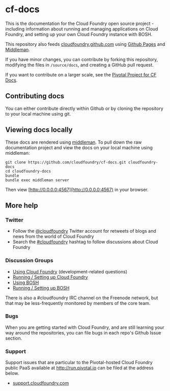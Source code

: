 cf-docs
====

This is the documentation for the Cloud Foundry open source project - including information about running and managing applications on Cloud Foundry, and setting up your own Cloud Foundry instance with BOSH.

This repository also feeds [cloudfoundry.github.com](http://cloudfoundry.github.com) using [Github Pages](http://pages.github.com/) and [Middleman](http://middlemanapp.com/).

If you have minor changes, you can contribute by forking this repository, modifying the files in `/source/docs`, and creating a GitHub pull request.

If you want to contribute on a larger scale, see the [Pivotal Project for CF Docs](https://www.pivotaltracker.com/projects/713283#).

## Contributing docs

You can either contribute directly within Github or by cloning the repository to your local machine using git.

## Viewing docs locally

These docs are rendered using [middleman](https://github.com/middleman/middleman). To pull down the raw documentation project and view the docs on your local machine using middleman:

```
git clone https://github.com/cloudfoundry/cf-docs.git cloudfoundry-docs
cd cloudfoundry-docs
bundle
bundle exec middleman server
```

Then view [http://0.0.0.0:4567](http://0.0.0.0:4567) in your browser.

## More help

### Twitter

* Follow the [@cloudfoundry](https://twitter.com/cloudfoundry) Twitter account for retweets of blogs and news from the world of Cloud Foundry
* Search the [#cloudfoundry](https://twitter.com/search/realtime?q=%23cloudfoundry) hashtag to follow discussions about Cloud Foundry

### Discussion Groups

* [Using Cloud Foundry](http://stackoverflow.com/questions/tagged/cloudfoundry) (development-related questions)
* [Running / Setting up Cloud Foundry](https://groups.google.com/a/cloudfoundry.org/forum/?fromgroups#!forum/vcap-dev)
* [Using BOSH](https://groups.google.com/a/cloudfoundry.org/forum/?fromgroups#!forum/bosh-users)
* [Running / Setting up BOSH](https://groups.google.com/a/cloudfoundry.org/forum/?fromgroups#!forum/bosh-dev)

There is also a #cloudfoundry IRC channel on the Freenode network, but that may be less-frequently monitored by members of the core team.

### Bugs

When you are getting started with Cloud Foundry, and are still learning your way around the repositories, you can file bugs in each repo's Github Issue section.

### Support

Support issues that are particular to the Pivotal-hosted Cloud Foundry public PaaS available at http://run.pivotal.io can be filed at the address below.

* [support.cloudfoundry.com](http://support.cloudfoundry.com)

